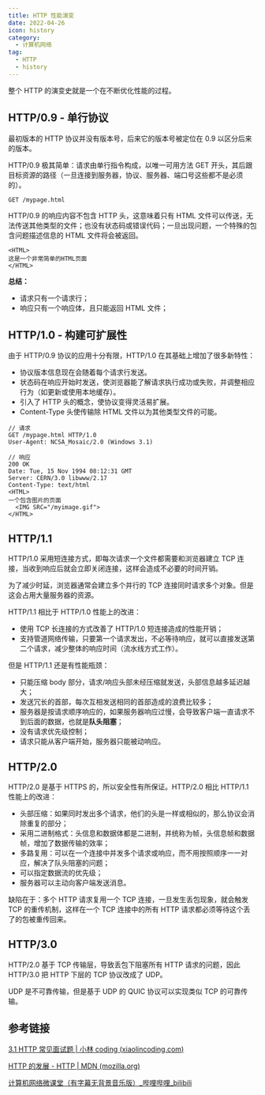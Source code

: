 ```yaml
---
title: HTTP 性能演变
date: 2022-04-26
icon: history
category:
  - 计算机网络
tag:
  - HTTP
  - history
---
```


整个 HTTP 的演变史就是一个在不断优化性能的过程。

## HTTP/0.9 - 单行协议

最初版本的 HTTP 协议并没有版本号，后来它的版本号被定位在 0.9 以区分后来的版本。

HTTP/0.9 极其简单：请求由单行指令构成，以唯一可用方法 GET 开头，其后跟目标资源的路径（一旦连接到服务器，协议、服务器、端口号这些都不是必须的）。

```
GET /mypage.html
```

HTTP/0.9 的响应内容不包含 HTTP 头，这意味着只有 HTML 文件可以传送，无法传送其他类型的文件；也没有状态码或错误代码；一旦出现问题，一个特殊的包含问题描述信息的 HTML 文件将会被返回。

```
<HTML>
这是一个非常简单的HTML页面
</HTML>
```

**总结：**

- 请求只有一个请求行；
- 响应只有一个响应体，且只能返回 HTML 文件；

## HTTP/1.0 - 构建可扩展性

由于 HTTP/0.9 协议的应用十分有限，HTTP/1.0 在其基础上增加了很多新特性：

- 协议版本信息现在会随着每个请求行发送。
- 状态码在响应开始时发送，使浏览器能了解请求执行成功或失败，并调整相应行为（如更新或使用本地缓存）。
- 引入了 HTTP 头的概念，使协议变得灵活易扩展。
- Content-Type 头使传输除 HTML 文件以为其他类型文件的可能。

```
// 请求
GET /mypage.html HTTP/1.0
User-Agent: NCSA_Mosaic/2.0 (Windows 3.1)

// 响应
200 OK
Date: Tue, 15 Nov 1994 08:12:31 GMT
Server: CERN/3.0 libwww/2.17
Content-Type: text/html
<HTML>
一个包含图片的页面
  <IMG SRC="/myimage.gif">
</HTML>
```

## HTTP/1.1

HTTP/1.0 采用短连接方式，即每次请求一个文件都需要和浏览器建立 TCP 连接，当收到响应后就会立即关闭连接，这样会造成不必要的时间开销。

为了减少时延，浏览器通常会建立多个并行的 TCP 连接同时请求多个对象。但是这会占用大量服务器的资源。

HTTP/1.1 相比于 HTTP/1.0 性能上的改进：

- 使用 TCP 长连接的方式改善了 HTTP/1.0 短连接造成的性能开销；
- 支持管道网络传输，只要第一个请求发出，不必等待响应，就可以直接发送第二个请求，减少整体的响应时间（流水线方式工作）。

但是 HTTP/1.1 还是有性能瓶颈：

- 只能压缩 body 部分，请求/响应头部未经压缩就发送，头部信息越多延迟越大；
- 发送冗长的首部，每次互相发送相同的首部造成的浪费比较多；
- 服务器是按请求顺序响应的，如果服务器响应过慢，会导致客户端一直请求不到后面的数据，也就是**队头阻塞**；
- 没有请求优先级控制；
- 请求只能从客户端开始，服务器只能被动响应。

## HTTP/2.0

HTTP/2.0 是基于 HTTPS 的，所以安全性有所保证。HTTP/2.0 相比 HTTP/1.1 性能上的改进：

- 头部压缩：如果同时发出多个请求，他们的头是一样或相似的，那么协议会消除重复的部分；
- 采用二进制格式：头信息和数据体都是二进制，并统称为帧，头信息帧和数据帧，增加了数据传输的效率；
- 多路复用：可以在一个连接中并发多个请求或响应，而不用按照顺序一一对应，解决了队头阻塞的问题；
- 可以指定数据流的优先级；
- 服务器可以主动向客户端发送消息。

缺陷在于：多个 HTTP 请求复用一个 TCP 连接，一旦发生丢包现象，就会触发 TCP 的重传机制，这样在一个 TCP 连接中的所有 HTTP 请求都必须等待这个丢了的包被重传回来。

## HTTP/3.0

HTTP/2.0 基于 TCP 传输层，导致丢包下阻塞所有 HTTP 请求的问题，因此 HTTP/3.0 把 HTTP 下层的 TCP 协议改成了 UDP。

UDP 是不可靠传输，但是基于 UDP 的 QUIC 协议可以实现类似 TCP 的可靠传输。

## 参考链接

[3.1 HTTP 常见面试题 | 小林 coding (xiaolincoding.com)](https://xiaolincoding.com/network/2_http/http_interview.html#http-1-1、http-2、http-3-演变)

[HTTP 的发展 - HTTP | MDN (mozilla.org)](https://developer.mozilla.org/zh-CN/docs/Web/HTTP/Basics_of_HTTP/Evolution_of_HTTP#后http2进化)

[计算机网络微课堂（有字幕无背景音乐版）\_哔哩哔哩\_bilibili](https://www.bilibili.com/video/BV1c4411d7jb?p=73)
